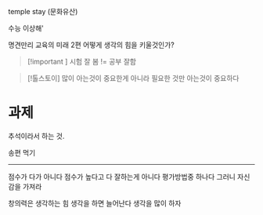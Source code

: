 temple stay (문화유산)

수능 이상해'

명견만리 교육의 미래 2편 어떻게 생각의 힘을 키울것인가?

> [!important ]
>시험 잘 봄 != 공부 잘함

>[!톨스토이]
>많이 아는것이 중요한게 아니라 필요한 것만 아는것이 중요하다  

# 과제

추석이라서 하는 것.

송편 먹기

---

점수가 다가 아니다 
점수가 높다고 다 잘하는게 아니다 
평가방법중 하나다
그러니 자신감을 가져라

창의력은 생각하는 힘
생각을 하면 늘어난다
생각을 많이 하자


